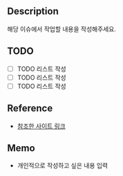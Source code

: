 ## Description
해당 이슈에서 작업할 내용을 작성해주세요.


## TODO
* [ ] TODO 리스트 작성
* [ ] TODO 리스트 작성
* [ ] TODO 리스트 작성

## Reference
- [참조한 사이트 링크](url)

## Memo
- 개인적으로 작성하고 싶은 내용 입력
